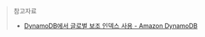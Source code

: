 

> 참고자료
>
> - [DynamoDB에서 글로벌 보조 인덱스 사용 - Amazon DynamoDB](https://docs.aws.amazon.com/ko_kr/amazondynamodb/latest/developerguide/GSI.html)